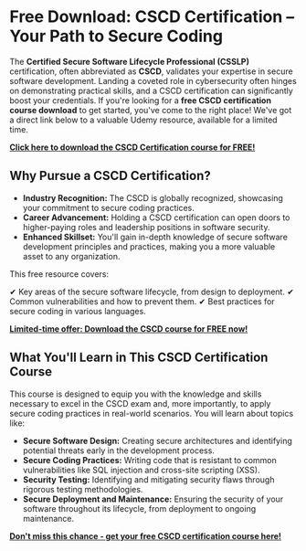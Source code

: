 # Free Download: CSCD Certification – Your Path to Secure Coding

The **Certified Secure Software Lifecycle Professional (CSSLP)** certification, often abbreviated as **CSCD**, validates your expertise in secure software development. Landing a coveted role in cybersecurity often hinges on demonstrating practical skills, and a CSCD certification can significantly boost your credentials. If you're looking for a **free CSCD certification course download** to get started, you've come to the right place! We've got a direct link below to a valuable Udemy resource, available for a limited time.

[**Click here to download the CSCD Certification course for FREE!**](https://udemywork.com/cscd-certification)

## Why Pursue a CSCD Certification?

*   **Industry Recognition:** The CSCD is globally recognized, showcasing your commitment to secure coding practices.
*   **Career Advancement:** Holding a CSCD certification can open doors to higher-paying roles and leadership positions in software security.
*   **Enhanced Skillset:** You'll gain in-depth knowledge of secure software development principles and practices, making you a more valuable asset to any organization.

This free resource covers:

✔ Key areas of the secure software lifecycle, from design to deployment.
✔ Common vulnerabilities and how to prevent them.
✔ Best practices for secure coding in various languages.

[**Limited-time offer: Download the CSCD course for FREE now!**](https://udemywork.com/cscd-certification)

## What You'll Learn in This CSCD Certification Course

This course is designed to equip you with the knowledge and skills necessary to excel in the CSCD exam and, more importantly, to apply secure coding practices in real-world scenarios. You will learn about topics like:

*   **Secure Software Design:** Creating secure architectures and identifying potential threats early in the development process.
*   **Secure Coding Practices:** Writing code that is resistant to common vulnerabilities like SQL injection and cross-site scripting (XSS).
*   **Security Testing:** Identifying and mitigating security flaws through rigorous testing methodologies.
*   **Secure Deployment and Maintenance:** Ensuring the security of your software throughout its lifecycle, from deployment to ongoing maintenance.

[**Don't miss this chance - get your free CSCD certification course here!**](https://udemywork.com/cscd-certification)
